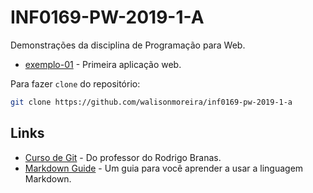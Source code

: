 # INF0169-PW-2019-1-A

Demonstrações da disciplina de Programação para Web.

* [exemplo-01](exemplo-01/README.md) - Primeira aplicação web.

Para fazer `clone` do repositório:

```sh
git clone https://github.com/walisonmoreira/inf0169-pw-2019-1-a
```

## Links

* [Curso de Git](https://www.youtube.com/playlist?list=PLQCmSnNFVYnRdgxOC_ufH58NxlmM6VYd1) - Do professor do Rodrigo Branas.
* [Markdown Guide](https://www.markdownguide.org) - Um guia para você aprender a usar a linguagem Markdown.